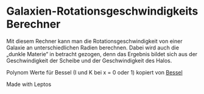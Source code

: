 # Galaxien-Rotationsgeschwindigkeits Berechner
Mit diesem Rechner kann man die Rotationsgeschwindigkeit von einer Galaxie an unterschiedlichen Radien berechnen. Dabei wird auch die „dunkle Materie“ in betracht gezogen, denn das Ergebnis bildet sich aus der Geschwindigkeit der Scheibe und der Geschwindigkeit des Halos.

Polynom Werte für Bessel (I und K bei x = 0 oder 1) kopiert von [Bessel](https://github.com/SheetJS/bessel)

Made with Leptos